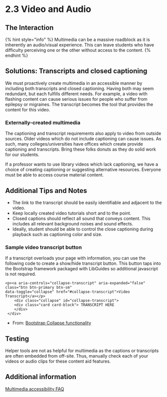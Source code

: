 # 2.3 Video and Audio

## The Interaction

{% hint style="info" %}
Multimedia can be a massive roadblock as it is inherently an audio/visual experience. This can leave students who have difficulty perceiving one or the other without access to the content.
{% endhint %}

## Solutions: Transcripts and closed captioning

We must proactively create multimedia in an accessible manner by including both transcripts and closed captioning. Having both may seem redundant, but each fulfills different needs. For example, a video with flashing content can cause serious issues for people who suffer from epilepsy or migraines. The transcript becomes the tool that provides the content for this video.

### Externally-created multimedia

The captioning and transcript requirements also apply to video from outside sources. Older videos which do not include captioning can cause issues. As such, many colleges/universities have offices which create provide captioning and transcripts. Bring these folks donuts as they do solid work for our students.

If a professor wants to use library videos which lack captioning, we have a choice of creating captioning or suggesting alternative resources. Everyone must be able to access course material content.

## Additional Tips and Notes

* The link to the transcript should be easily identifiable and adjacent to the video. 
* Keep locally created video tutorials short and to the point.
* Closed captions should reflect all sound that conveys content. This includes all relevant background noises and sound effects.
* Ideally, student should be able to control the close captioning during playback such as captioning color and size.

### **Sample video transcript button**

If a transcript overloads your page with information, you can use the following code to create a show/hide transcript button. This button taps into the Bootstrap framework packaged with LibGuides so additional javascript is not required.

```markup
<p><a aria-controls="collapse-transcript" aria-expanded="false" class="btn btn-primary btn-sm" 
data-toggle="collapse" href="#collapse-transcript">Video Transcript</a></p>
    <div class="collapse" id="collapse-transcript"> 
    <div class="card card-block"> TRANSCRIPT HERE
    </div>
 </div>
```

* From: [Bootstrap Collapse functionality](http://getbootstrap.com/javascript/#collapse)

## Testing

Helper tools are not as helpful for multimedia as the captions or transcripts are often embedded from off-site. Thus, manually check each of your videos or audio clips for these content aid features.

## Additional information

[Multimedia accessibility FAQ](https://www.w3.org/2008/06/video-notes)

